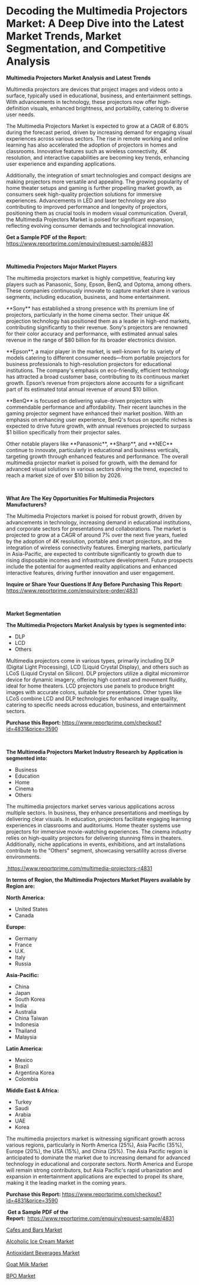 <p><h1>Decoding the Multimedia Projectors Market: A Deep Dive into the Latest Market Trends, Market Segmentation, and Competitive Analysis</h1></p><p><strong>Multimedia Projectors Market Analysis and Latest Trends</strong></p>
<p><p>Multimedia projectors are devices that project images and videos onto a surface, typically used in educational, business, and entertainment settings. With advancements in technology, these projectors now offer high-definition visuals, enhanced brightness, and portability, catering to diverse user needs. </p><p>The Multimedia Projectors Market is expected to grow at a CAGR of 6.80% during the forecast period, driven by increasing demand for engaging visual experiences across various sectors. The rise in remote working and online learning has also accelerated the adoption of projectors in homes and classrooms. Innovative features such as wireless connectivity, 4K resolution, and interactive capabilities are becoming key trends, enhancing user experience and expanding applications. </p><p>Additionally, the integration of smart technologies and compact designs are making projectors more versatile and appealing. The growing popularity of home theater setups and gaming is further propelling market growth, as consumers seek high-quality projection solutions for immersive experiences. Advancements in LED and laser technology are also contributing to improved performance and longevity of projectors, positioning them as crucial tools in modern visual communication. Overall, the Multimedia Projectors Market is poised for significant expansion, reflecting evolving consumer demands and technological innovation.</p></p>
<p><strong>Get a Sample PDF of the Report:&nbsp;</strong> <a href="https://www.reportprime.com/enquiry/request-sample/4831?utm_campaign=1140&utm_medium=2&utm_source=Github&utm_content=ia&utm_term=15112024&utm_id=multimedia-projectors">https://www.reportprime.com/enquiry/request-sample/4831</a></p>
<p>&nbsp;</p>
<p><strong>Multimedia Projectors Major Market Players</strong></p>
<p><p>The multimedia projectors market is highly competitive, featuring key players such as Panasonic, Sony, Epson, BenQ, and Optoma, among others. These companies continuously innovate to capture market share in various segments, including education, business, and home entertainment.</p><p>**Sony** has established a strong presence with its premium line of projectors, particularly in the home cinema sector. Their unique 4K projection technology has positioned them as a leader in high-end markets, contributing significantly to their revenue. Sony's projectors are renowned for their color accuracy and performance, with estimated annual sales revenue in the range of $80 billion for its broader electronics division.</p><p>**Epson**, a major player in the market, is well-known for its variety of models catering to different consumer needs—from portable projectors for business professionals to high-resolution projectors for educational institutions. The company's emphasis on eco-friendly, efficient technology has attracted a broad customer base, contributing to its continuous market growth. Epson’s revenue from projectors alone accounts for a significant part of its estimated total annual revenue of around $10 billion.</p><p>**BenQ** is focused on delivering value-driven projectors with commendable performance and affordability. Their recent launches in the gaming projector segment have enhanced their market position. With an emphasis on enhancing user experience, BenQ's focus on specific niches is expected to drive future growth, with annual revenues projected to surpass $1 billion specifically from their projector sales.</p><p>Other notable players like **Panasonic**, **Sharp**, and **NEC** continue to innovate, particularly in educational and business verticals, targeting growth through enhanced features and performance. The overall multimedia projector market is poised for growth, with the demand for advanced visual solutions in various sectors driving the trend, expected to reach a market size of over $10 billion by 2026.</p></p>
<p>&nbsp;</p>
<p><strong>What Are The Key Opportunities For Multimedia Projectors Manufacturers?</strong></p>
<p><p>The Multimedia Projectors market is poised for robust growth, driven by advancements in technology, increasing demand in educational institutions, and corporate sectors for presentations and collaborations. The market is projected to grow at a CAGR of around 7% over the next five years, fueled by the adoption of 4K resolution, portable and smart projectors, and the integration of wireless connectivity features. Emerging markets, particularly in Asia-Pacific, are expected to contribute significantly to growth due to rising disposable incomes and infrastructure development. Future prospects include the potential for augmented reality applications and enhanced interactive features, driving further innovation and user engagement.</p></p>
<p><strong>Inquire or Share Your Questions If Any Before Purchasing This Report:</strong> <a href="https://www.reportprime.com/enquiry/pre-order/4831?utm_campaign=1140&utm_medium=2&utm_source=Github&utm_content=ia&utm_term=15112024&utm_id=multimedia-projectors">https://www.reportprime.com/enquiry/pre-order/4831</a></p>
<p>&nbsp;</p>
<p><strong>Market Segmentation</strong></p>
<p><strong>The Multimedia Projectors Market Analysis by types is segmented into:</strong></p>
<p><ul><li>DLP</li><li>LCD</li><li>Others</li></ul></p>
<p><p>Multimedia projectors come in various types, primarily including DLP (Digital Light Processing), LCD (Liquid Crystal Display), and others such as LCoS (Liquid Crystal on Silicon). DLP projectors utilize a digital micromirror device for dynamic imagery, offering high contrast and movement fluidity, ideal for home theaters. LCD projectors use panels to produce bright images with accurate colors, suitable for presentations. Other types like LCoS combine LCD and DLP technologies for enhanced image quality, catering to specific needs across education, business, and entertainment sectors.</p></p>
<p><strong>Purchase this Report:&nbsp;</strong><a href="https://www.reportprime.com/checkout?id=4831&price=3590&utm_campaign=1140&utm_medium=2&utm_source=Github&utm_content=ia&utm_term=15112024&utm_id=multimedia-projectors">https://www.reportprime.com/checkout?id=4831&price=3590</a></p>
<p>&nbsp;</p>
<p><strong>The Multimedia Projectors Market Industry Research by Application is segmented into:</strong></p>
<p><ul><li>Business</li><li>Education</li><li>Home</li><li>Cinema</li><li>Others</li></ul></p>
<p><p>The multimedia projectors market serves various applications across multiple sectors. In business, they enhance presentations and meetings by delivering clear visuals. In education, projectors facilitate engaging learning experiences in classrooms and auditoriums. Home theater systems use projectors for immersive movie-watching experiences. The cinema industry relies on high-quality projectors for delivering stunning films in theaters. Additionally, niche applications in events, exhibitions, and art installations contribute to the "Others" segment, showcasing versatility across diverse environments.</p></p>
<p><a href="https://www.reportprime.com/multimedia-projectors-r4831?utm_campaign=1140&utm_medium=2&utm_source=Github&utm_content=ia&utm_term=15112024&utm_id=multimedia-projectors">&nbsp;https://www.reportprime.com/multimedia-projectors-r4831</a></p>
<p><strong>In terms of Region, the Multimedia Projectors Market Players available by Region are:</strong></p>
<p>
    <p> <strong> North America: </strong>
        <ul>
            <li>United States</li>
            <li>Canada</li>
        </ul>
        </p> 
    <p> <strong> Europe: </strong>
        <ul>
            <li>Germany</li>
            <li>France</li>
            <li>U.K.</li>
            <li>Italy</li>
            <li>Russia</li>
        </ul>
        </p> 
    <p> <strong> Asia-Pacific: </strong>
        <ul>
            <li>China</li>
            <li>Japan</li>
            <li>South Korea</li>
            <li>India</li>
            <li>Australia</li>
            <li>China Taiwan</li>
            <li>Indonesia</li>
            <li>Thailand</li>
            <li>Malaysia</li>
        </ul>
        </p> 
    <p> <strong> Latin America: </strong>
        <ul>
            <li>Mexico</li>
            <li>Brazil</li>
            <li>Argentina Korea</li>
            <li>Colombia</li>
        </ul>
        </p> 
    <p> <strong> Middle East & Africa: </strong>
        <ul>
            <li>Turkey</li>
            <li>Saudi</li>
            <li>Arabia</li>
            <li>UAE</li>
            <li>Korea</li>
        </ul>
    </p>
    </p>
<p><p>The multimedia projectors market is witnessing significant growth across various regions, particularly in North America (25%), Asia Pacific (35%), Europe (20%), the USA (15%), and China (25%). The Asia Pacific region is anticipated to dominate the market due to increasing demand for advanced technology in educational and corporate sectors. North America and Europe will remain strong contributors, but Asia Pacific's rapid urbanization and expansion in entertainment applications are expected to propel its share, making it the leading market in the coming years.</p></p>
<p><strong>Purchase this Report: </strong><a href="https://www.reportprime.com/checkout?id=4831&price=3590&utm_campaign=1140&utm_medium=2&utm_source=Github&utm_content=ia&utm_term=15112024&utm_id=multimedia-projectors">https://www.reportprime.com/checkout?id=4831&price=3590</a></p>
<p>&nbsp;<strong>Get a Sample PDF of the Report:&nbsp;&nbsp;</strong><a href="https://www.reportprime.com/enquiry/request-sample/4831?utm_campaign=1140&utm_medium=2&utm_source=Github&utm_content=ia&utm_term=15112024&utm_id=multimedia-projectors">https://www.reportprime.com/enquiry/request-sample/4831</a></p>
<p><strong></strong></p>
<p><p><a href="https://issuu.com/reportprime-2/docs/cafes-and-bars-market-size-2030.ppt_c1a1491c479a9e?utm_campaign=1140&utm_medium=2&utm_source=Github&utm_content=ia&utm_term=15112024&utm_id=multimedia-projectors">Cafes and Bars Market</a></p><p><a href="https://www.linkedin.com/pulse/evolution-alcoholic-ice-cream-market-key-shifts-from-2024-2031-f3gle?utm_campaign=1140&utm_medium=2&utm_source=Github&utm_content=ia&utm_term=15112024&utm_id=multimedia-projectors">Alcoholic Ice Cream Market</a></p><p><a href="https://www.linkedin.com/pulse/antioxidant-beverages-market-outlook-complete-industry-analysis-iqcye?utm_campaign=1140&utm_medium=2&utm_source=Github&utm_content=ia&utm_term=15112024&utm_id=multimedia-projectors">Antioxidant Beverages Market</a></p><p><a href="https://www.linkedin.com/pulse/goat-milk-market-global-trends-forecast-2024-2031-collectra-4x95e?utm_campaign=1140&utm_medium=2&utm_source=Github&utm_content=ia&utm_term=15112024&utm_id=multimedia-projectors">Goat Milk Market</a></p><p><a href="https://issuu.com/reportprime-2/docs/bpo-market-size-2030.pptx_3ad1a8c96b5c9e?utm_campaign=1140&utm_medium=2&utm_source=Github&utm_content=ia&utm_term=15112024&utm_id=multimedia-projectors">BPO Market</a></p></p>